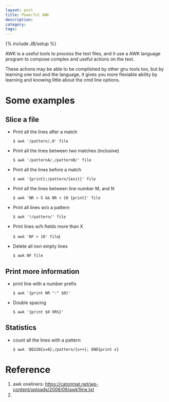 ```yaml
---
layout: post
title: Powerful AWK
description: 
category: 
tags: 
---
```

{% include JB/setup %}

AWK is a useful tools to process the text files, and it use a AWK language program to compose complex and useful actions on the text.

These actions may be able to be complished by other gnu tools too, but by learning one tool and the language, it gives you more flexiable ability by learning and knowing little about the cmd line options.

# Some examples
## Slice a file

* Print all the lines after a match

    `$ awk '/pattern/,0' file`

* Print all the lines between two matches (inclusive)

    `$ awk '/patternA/,/patternB/' file`

* Print all the lines before a match

    `$ awk '{print};/pattern/{exit}' file`

* Print all the lines between line number M, and N

    `$ awk 'NR > 5 && NR < 10 {print}' file `

* Print all lines w/o a pattern

    `$ awk '!/pattern/' file `

* Print lines w/h fields more than X

    `$ awk 'NF > 10' file`j

* Delete all non empty lines

    `$ awk NF file`

## Print more information

* print line with a number prefix

    `$ awk '{print NR ":" $0}' `


* Double spacing

    `$ awk '{print $0 ORS}'`


## Statistics

* count all the lines with a pattern

    `$ awk 'BEGIN{x=0};/pattern/{x++}; END{print x}`

# Reference

1. awk oneliners: https://catonmat.net/wp-content/uploads/2008/09/awk1line.txt
2.
